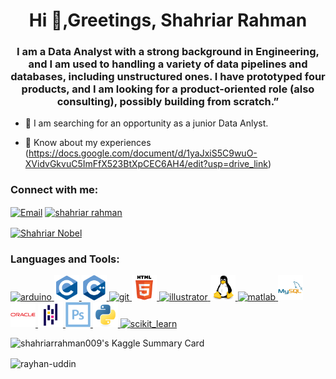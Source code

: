 <h1 align="center">Hi 👋,Greetings, Shahriar Rahman </h1>
<h3 align="center">I am a Data Analyst with a strong background in Engineering, and I am used to handling a variety of data pipelines and databases, including unstructured ones. I have prototyped four products, and I am looking for a product-oriented role (also consulting), possibly building from scratch.”</h3>

- 🌱 I am searching for an opportunity as a junior Data Anlyst.

- 📄 Know about my experiences (https://docs.google.com/document/d/1yaJxiS5C9wuO-XVidvGkvuC5ImFfX523BtXpCEC6AH4/edit?usp=drive_link)

<h3 align="left">Connect with me:</h3> 
<p align="left">
<a href="mailto:shahriarnobel009@gmail.com"target="blank"><img align="center" src="https://ssl.gstatic.com/ui/v1/icons/mail/rfr/logo_gmail_lockup_default_1x_r5.png" alt="Email" height="40" width="40" /></a>  
<a href="https://www.linkedin.com/in/shahriar-rahman-27614925a/"target="blank"><img align="center" src="https://raw.githubusercontent.com/rahuldkjain/github-profile-readme-generator/master/src/images/icons/Social/linked-in-alt.svg" alt="shahriar rahman" height="30" width="40" /></a>

<a href="https://www.facebook.com/profile.php?id=100006860386772&mibextid=ZbWKwL" target="blank"><img align="center" src="https://raw.githubusercontent.com/rahuldkjain/github-profile-readme-generator/master/src/images/icons/Social/facebook.svg" alt="Shahriar Nobel" height="30" width="40" /></a>



</p>

<h3 align="left">Languages and Tools:</h3>
<p align="left"> <a href="https://www.arduino.cc/" target="_blank" rel="noreferrer"> <img src="https://cdn.worldvectorlogo.com/logos/arduino-1.svg" alt="arduino" width="40" height="40"/> </a> <a href="https://www.cprogramming.com/" target="_blank" rel="noreferrer"> <img src="https://raw.githubusercontent.com/devicons/devicon/master/icons/c/c-original.svg" alt="c" width="40" height="40"/> </a> <a href="https://www.w3schools.com/cpp/" target="_blank" rel="noreferrer"> <img src="https://raw.githubusercontent.com/devicons/devicon/master/icons/cplusplus/cplusplus-original.svg" alt="cplusplus" width="40" height="40"/> </a> <a href="https://git-scm.com/" target="_blank" rel="noreferrer"> <img src="https://www.vectorlogo.zone/logos/git-scm/git-scm-icon.svg" alt="git" width="40" height="40"/> </a> <a href="https://www.w3.org/html/" target="_blank" rel="noreferrer"> <img src="https://raw.githubusercontent.com/devicons/devicon/master/icons/html5/html5-original-wordmark.svg" alt="html5" width="40" height="40"/> </a> <a href="https://www.adobe.com/in/products/illustrator.html" target="_blank" rel="noreferrer"> <img src="https://www.vectorlogo.zone/logos/adobe_illustrator/adobe_illustrator-icon.svg" alt="illustrator" width="40" height="40"/> </a> <a href="https://www.linux.org/" target="_blank" rel="noreferrer"> <img src="https://raw.githubusercontent.com/devicons/devicon/master/icons/linux/linux-original.svg" alt="linux" width="40" height="40"/> </a> <a href="https://www.mathworks.com/" target="_blank" rel="noreferrer"> <img src="https://upload.wikimedia.org/wikipedia/commons/2/21/Matlab_Logo.png" alt="matlab" width="40" height="40"/> </a> <a href="https://www.mysql.com/" target="_blank" rel="noreferrer"> <img src="https://raw.githubusercontent.com/devicons/devicon/master/icons/mysql/mysql-original-wordmark.svg" alt="mysql" width="40" height="40"/> </a> <a href="https://www.oracle.com/" target="_blank" rel="noreferrer"> <img src="https://raw.githubusercontent.com/devicons/devicon/master/icons/oracle/oracle-original.svg" alt="oracle" width="40" height="40"/> </a> <a href="https://pandas.pydata.org/" target="_blank" rel="noreferrer"> <img src="https://raw.githubusercontent.com/devicons/devicon/2ae2a900d2f041da66e950e4d48052658d850630/icons/pandas/pandas-original.svg" alt="pandas" width="40" height="40"/> </a> <a href="https://www.photoshop.com/en" target="_blank" rel="noreferrer"> <img src="https://raw.githubusercontent.com/devicons/devicon/master/icons/photoshop/photoshop-line.svg" alt="photoshop" width="40" height="40"/> </a> <a href="https://www.python.org" target="_blank" rel="noreferrer"> <img src="https://raw.githubusercontent.com/devicons/devicon/master/icons/python/python-original.svg" alt="python" width="40" height="40"/> </a> <a href="https://scikit-learn.org/" target="_blank" rel="noreferrer"> <img src="https://upload.wikimedia.org/wikipedia/commons/0/05/Scikit_learn_logo_small.svg" alt="scikit_learn" width="40" height="40"/> </a> </p>

<img src="https://kaggle-card.chienhsiang-hung.eu.org/api/svg?shahriarrahman009" alt="shahriarrahman009's Kaggle Summary Card" height="160"/>&nbsp;

<p><img align="center" src="https://github-readme-stats.vercel.app/api/top-langs?username=rayhan-uddin&show_icons=true&locale=en&layout=compact" alt="rayhan-uddin" /></p>
